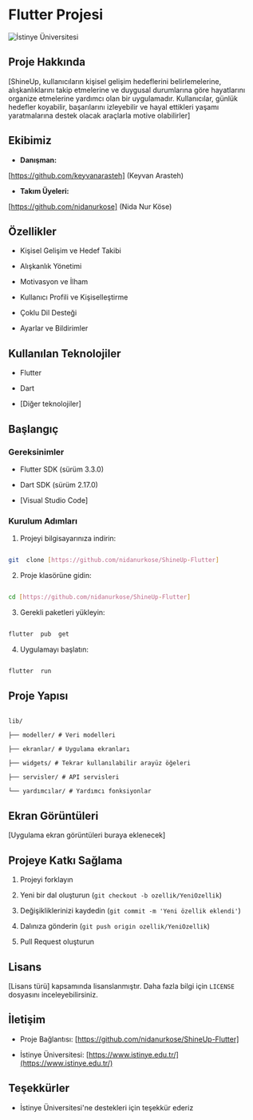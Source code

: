 
# Flutter Projesi

  

![İstinye Üniversitesi](https://www.unitededucation.com/linklogoch/istinye-university-logo.png)
  

## Proje Hakkında

[ShineUp, kullanıcıların kişisel gelişim hedeflerini belirlemelerine, alışkanlıklarını takip etmelerine ve duygusal durumlarına göre hayatlarını organize etmelerine yardımcı olan bir uygulamadır. Kullanıcılar, günlük hedefler koyabilir, başarılarını izleyebilir ve hayal ettikleri yaşamı yaratmalarına destek olacak araçlarla motive olabilirler]

  

## Ekibimiz

-  **Danışman:**  

[https://github.com/keyvanarasteh] (Keyvan Arasteh)


-  **Takım Üyeleri:**

[https://github.com/nidanurkose] (Nida Nur Köse)


  

## Özellikler

- Kişisel Gelişim ve Hedef Takibi

- Alışkanlık Yönetimi

- Motivasyon ve İlham

- Kullanıcı Profili ve Kişiselleştirme

- Çoklu Dil Desteği

- Ayarlar ve Bildirimler

## Kullanılan Teknolojiler

- Flutter

- Dart

- [Diğer teknolojiler]

  

## Başlangıç

  

### Gereksinimler

- Flutter SDK (sürüm 3.3.0)

- Dart SDK (sürüm 2.17.0)

- [Visual Studio Code]

  

### Kurulum Adımları

1. Projeyi bilgisayarınıza indirin:

```bash

git  clone [https://github.com/nidanurkose/ShineUp-Flutter]

```

  

2. Proje klasörüne gidin:

```bash

cd [https://github.com/nidanurkose/ShineUp-Flutter]

```

  

3. Gerekli paketleri yükleyin:

```bash

flutter  pub  get

```

  

4. Uygulamayı başlatın:

```bash

flutter  run

```

  

## Proje Yapısı

```

lib/

├── modeller/ # Veri modelleri

├── ekranlar/ # Uygulama ekranları

├── widgets/ # Tekrar kullanılabilir arayüz öğeleri

├── servisler/ # API servisleri

└── yardımcılar/ # Yardımcı fonksiyonlar

```

  

## Ekran Görüntüleri

[Uygulama ekran görüntüleri buraya eklenecek]

  

## Projeye Katkı Sağlama

1. Projeyi forklayın

2. Yeni bir dal oluşturun (`git checkout -b ozellik/YeniOzellik`)

3. Değişikliklerinizi kaydedin (`git commit -m 'Yeni özellik eklendi'`)

4. Dalınıza gönderin (`git push origin ozellik/YeniOzellik`)

5. Pull Request oluşturun

  

## Lisans

[Lisans türü] kapsamında lisanslanmıştır. Daha fazla bilgi için `LICENSE` dosyasını inceleyebilirsiniz.

  

## İletişim

- Proje Bağlantısı: [https://github.com/nidanurkose/ShineUp-Flutter]

- İstinye Üniversitesi: [https://www.istinye.edu.tr/](https://www.istinye.edu.tr/)

  

## Teşekkürler

- İstinye Üniversitesi'ne destekleri için teşekkür ederiz


  
  

